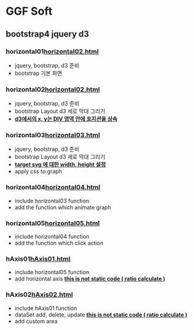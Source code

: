 # GGF Soft

## bootstrap4 jquery d3 

### horizontal01[horizontal02.html](WebContent/temp/horizontal/horizontal01.html) 
- jquery, bootstrap, d3 준비 
- bootstrap 기본 화면 
 
 ### horizontal02[horizontal02.html](WebContent/temp/horizontal/horizontal02.html) 
 - jquery, bootstrap, d3 준비 
 - bootstrap Layout d3 세로 막대 그리기
 - **<u>d3에서의 x, y는 DIV 영역 안에 포지션을 상속</u>**

 ### horizontal03[horizontal03.html](WebContent/temp/horizontal/horizontal03.html) 
 - jquery, bootstrap, d3 준비 
 - bootstrap Layout d3 세로 막대 그리기
 - **<u>target svg 에 대한 width, height 설정</u>**
 - apply css to graph

 ### horizontal04[horizontal04.html](WebContent/temp/horizontal/horizontal04.html) 
 - include horizontal03 function
 - add the function which animate graph

 ### horizontal05[horizontal05.html](WebContent/temp/horizontal/horizontal05.html) 
 - include horizontal04 function
 - add the function which click action 

 ### hAxis01[hAxis01.html](WebContent/temp/horizontal/axis/hAxis01.html) 
 - include horizontal05 function
 - add horizontal axis **<u>this is not static code ( ratio calculate )</u>**

 ### hAxis02[hAxis02.html](WebContent/temp/horizontal/axis/hAxis02.html) 
 - include hAxis01 function
 - dataSet add, delete, update **<u>this is not static code ( ratio calculate )</u>**
 - add custom area 